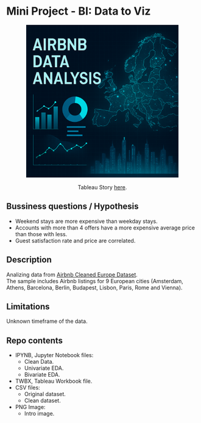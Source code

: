 # Mini Project - BI: Data to Viz

<div align="center"><img src="intro_image.png" alt="project intro image" width="400">

Tableau Story [here](https://public.tableau.com/app/profile/tebas.martinez/viz/tableau_workbook_17538839083740/Story1?publish=yes).

</div>

## Bussiness questions / Hypothesis
- Weekend stays are more expensive than weekday stays.
- Accounts with more than 4 offers have a more expensive average price than those with less.
- Guest satisfaction rate and price are correlated.

## Description
Analizing data from [Airbnb Cleaned Europe Dataset](https://www.kaggle.com/datasets/dipeshkhemani/airbnb-cleaned-europe-dataset). \
The sample includes Airbnb listings for 9 European cities (Amsterdam, Athens, Barcelona, Berlin, Budapest, Lisbon, Paris, Rome and Vienna).

## Limitations
Unknown timeframe of the data.

## Repo contents
- IPYNB, Jupyter Notebook files:
  - Clean Data.
  - Univariate EDA.
  - Bivariate EDA.
- TWBX, Tableau Workbook file.
- CSV files:
  - Original dataset.
  - Clean dataset.
- PNG Image:
  - Intro image.
  